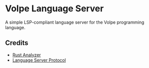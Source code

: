 # Volpe Language Server

A simple LSP-compliant language server for the Volpe programming language.

## Credits

- [Rust Analyzer](https://github.com/rust-analyzer/rust-analyzer)
- [Language Server Protocol](https://microsoft.github.io/language-server-protocol/)
